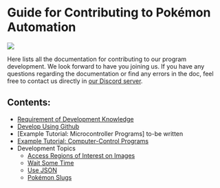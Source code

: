 # Guide for Contributing to Pokémon Automation

[<img src="https://canary.discordapp.com/api/guilds/695809740428673034/widget.png?style=banner2">](https://discord.gg/cQ4gWxN)

Here lists all the documentation for contributing to our program development.
We look forward to have you joining us.
If you have any questions regarding the documentation or find any errors in the doc, feel free to contact us directly in [our Discord server](https://discord.gg/cQ4gWxN).

## Contents:

- [Requirement of Development Knowledge](Knowledge.md)
- [Develop Using Github](Git.md)
- [Example Tutorial: Microcontroller Programs] to-be written
- [Example Tutorial: Computer-Control Programs](TutorialCC.md)
- Development Topics
	- [Access Regions of Interest on Images](SubImage.md)
	- [Wait Some Time](Wait.md)
	- [Use JSON](JSON.md)
	- [Pokémon Slugs](Slug.md)